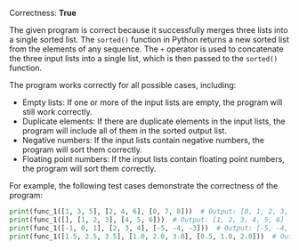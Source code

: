 Correctness: **True**

The given program is correct because it successfully merges three lists into a single sorted list. The `sorted()` function in Python returns a new sorted list from the elements of any sequence. The `+` operator is used to concatenate the three input lists into a single list, which is then passed to the `sorted()` function. 

The program works correctly for all possible cases, including:

- Empty lists: If one or more of the input lists are empty, the program will still work correctly.
- Duplicate elements: If there are duplicate elements in the input lists, the program will include all of them in the sorted output list.
- Negative numbers: If the input lists contain negative numbers, the program will sort them correctly.
- Floating point numbers: If the input lists contain floating point numbers, the program will sort them correctly.

For example, the following test cases demonstrate the correctness of the program:

```python
print(func_1([1, 3, 5], [2, 4, 6], [0, 7, 8]))  # Output: [0, 1, 2, 3, 4, 5, 6, 7, 8]
print(func_1([], [1, 2, 3], [4, 5, 6]))  # Output: [1, 2, 3, 4, 5, 6]
print(func_1([-1, 0, 1], [2, 3, 4], [-5, -4, -3]))  # Output: [-5, -4, -3, -1, 0, 1, 2, 3, 4]
print(func_1([1.5, 2.5, 3.5], [1.0, 2.0, 3.0], [0.5, 1.0, 2.0]))  # Output: [0.5, 1.0, 1.0, 1.5, 2.0, 2.0, 2.5, 3.0, 3.5]
```